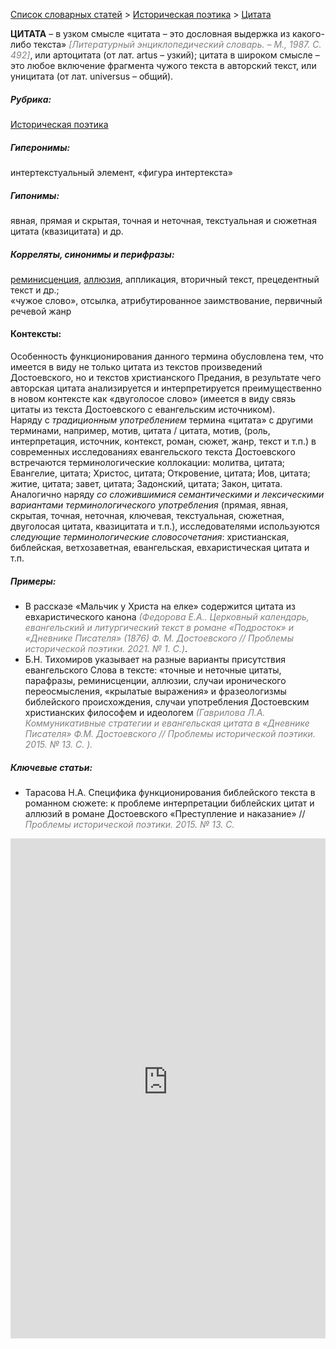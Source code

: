 <style>
st { color: Gray;
  font-style: italic;}
</style>

[Список словарных статей](https://thesaurus-dostoevsky.github.io/Thesaurus/) > [Историческая поэтика](histpoe.md) > [Цитата](цитата.md) 

**ЦИТАТА**   – в  узком смысле «цитата – это дословная выдержка из какого-либо текста» <st>[Литературный энциклопедический словарь. – М., 1987. С. 492]</st>, или артоцитата (от лат. artus – узкий);  цитата в широком смысле – это любое включение фрагмента чужого текста в авторский текст, или уницитата (от лат. universus – общий).
##### Рубрика:
[Историческая поэтика](histpoe.md)
##### Гиперонимы:
интертекстуальный элемент, «фигура интертекста»
##### Гипонимы:
явная, прямая и скрытая, точная и неточная, текстуальная и сюжетная цитата (квазицитата) и др.
##### Корреляты, синонимы и перифразы:
[реминисценция](реминисценция.md), [аллюзия](аллюзия.md), аппликация, вторичный текст, прецедентный текст и др.;  
«чужое слово», отсылка, атрибутированное заимствование, первичный речевой жанр
#### Контексты:  
Особенность функционирования данного термина обусловлена тем, что имеется в виду не только цитата из текстов произведений Достоевского, но и текстов христианского Предания, в результате чего авторская цитата анализируется и интерпретируется преимущественно в новом контексте как «двуголосое слово»  (имеется в виду связь цитаты из текста Достоевского с  евангельским источником).  
Наряду с *традиционным употреблением* термина «цитата» с другими терминами, например, мотив, цитата / цитата, мотив,  (роль, интерпретация, источник, контекст, роман, сюжет, жанр, текст и т.п.) в современных исследованиях евангельского текста Достоевского встречаются терминологические коллокации: молитва, цитата; Евангелие, цитата; Христос, цитата; Откровение, цитата; Иов, цитата; житие, цитата; завет, цитата; Задонский, цитата; Закон, цитата.  
Аналогично наряду *со сложившимися семантическими и лексическими вариантами терминологического употребления* (прямая,  явная, скрытая, точная, неточная, ключевая,  текстуальная, сюжетная, двуголосая  цитата, квазицитата и т.п.), исследователями используются *следующие терминологические словосочетания*:  христианская,  библейская, ветхозаветная, евангельская, евхаристическая цитата и т.п. 
##### Примеры:
* В рассказе «Мальчик у Христа на елке» содержится цитата из 
евхаристического канона <st>(Федорова Е.А.. Церковный календарь, евангельский и литургический текст в романе «Подросток» и «Дневнике Писателя» (1876) Ф. М. Достоевского // Проблемы исторической поэтики.   2021. № 1. С.)</st>. 
* Б.Н. Тихомиров указывает на разные варианты присутствия 
евангельского Слова в тексте: «точные и неточные цитаты, парафразы, реминисценции, аллюзии, случаи иронического переосмысления, «крылатые выражения» и фразеологизмы библейского происхождения, случаи употребления Достоевским христианских философем и идеологем <st>(Гаврилова Л.А. Коммуникативные стратегии и евангельская цитата в «Дневнике Писателя» Ф.М. Достоевского //  Проблемы исторической поэтики.   2015. № 13. С. ).</st>
##### Ключевые статьи:
* Тарасова Н.А. Специфика функционирования библейского текста в 
романном сюжете: к проблеме интерпретации библейских цитат и аллюзий в романе Достоевского «Преступление и наказание» //  <st>Проблемы исторической поэтики.   2015. № 13. С.</st>
  

<iframe src="https://thesaurus-dostoevsky.github.io/nk/цитата.html" style="border:0px;width:100%;height:800px" allowfullscreen="true" webkitallowfullscreen="true" mozallowfullscreen="true">
